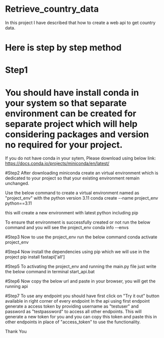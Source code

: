 # Retrieve_country_data
In this project I have described that how to create a web api to get country data.

# Here is step by step method

# Step1
# You should have install conda in your system so that separate environment can be created for separate project which will help considering packages and version no required for your project.

If you do not have conda in your sytem, Please download using below link:
https://docs.conda.io/projects/miniconda/en/latest/

#Step2
After downloading miniconda create an virtual environment which is dedicated to your project so that your existing environment remain unchanged.

Use the below command to create a virtual environment named as "project_env" with the python version 3.11
conda create --name project_env python==3.11

this will create a new environment with latest python including pip

To ensure that environment is successfully created or not run the below command and you will see the project_env 
conda info --envs

#Step3
Now to use the project_env run the below command
conda activate project_env

#Step4
Now install the dependencies using pip which we will use in the project
pip install fastapi['all']

#Step5
To activating the project_env and running the main.py file just write the below command in terminal
start_api.bat

#Step6
Now copy the below url and paste in your browser, you will get the running api

#Step7
To use any endpoint you should have first click on "Try it out" button available in right corner of every endpoint
In the api using first endpoint generate a access token by providing username as "testuser" and password as "testpassword" to access all other endpoints.
This will generate a new token for you and you can copy this token and paste this in other endpoints in place of "access_token" to use the functionality.

Thank You
